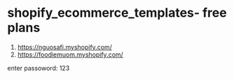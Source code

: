 # shopify_ecommerce_templates- free plans

1. https://nguosafi.myshopify.com/
2. https://foodiemuom.myshopify.com/

   

enter passoword: 123
